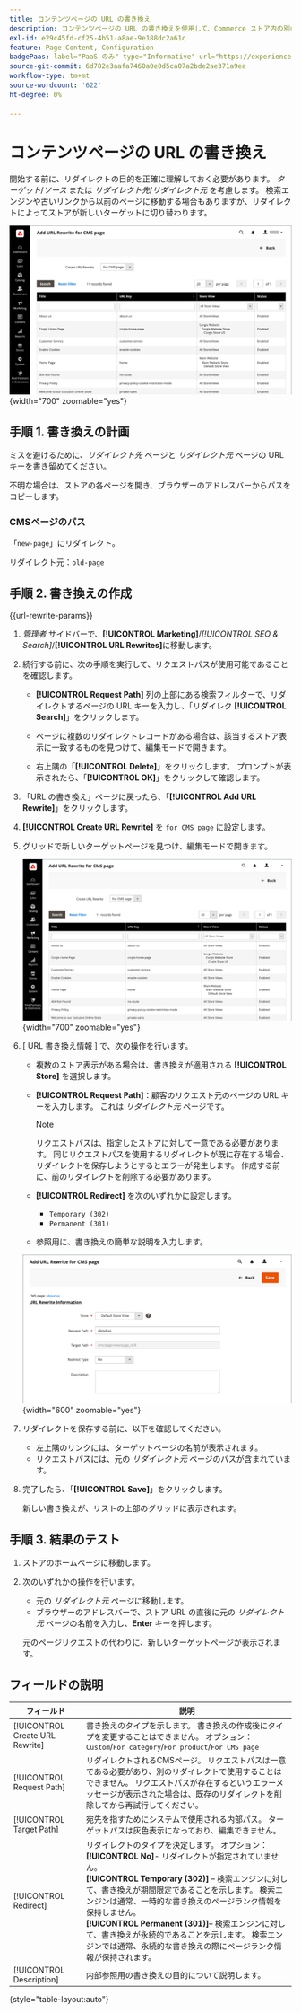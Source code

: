 ```yaml
---
title: コンテンツページの URL の書き換え
description: コンテンツページの URL の書き換えを使用して、Commerce ストア内の別のコンテンツページの URL にリンクをリダイレクトする方法を説明します。
exl-id: e29c45fd-cf25-4b51-a8ae-9e188dc2a61c
feature: Page Content, Configuration
badgePaas: label="PaaS のみ" type="Informative" url="https://experienceleague.adobe.com/ja/docs/commerce/user-guides/product-solutions" tooltip="Adobe Commerce on Cloud プロジェクト（Adobeが管理する PaaS インフラストラクチャ）およびオンプレミスプロジェクトにのみ適用されます。"
source-git-commit: 6d782e3aafa7460a0e0d5ca07a2bde2ae371a9ea
workflow-type: tm+mt
source-wordcount: '622'
ht-degree: 0%

---
```


# コンテンツページの URL の書き換え

開始する前に、リダイレクトの目的を正確に理解しておく必要があります。 _ターゲット_/_ソース_ または _リダイレクト先_/_リダイレクト元_ を考慮します。 検索エンジンや古いリンクから以前のページに移動する場合もありますが、リダイレクトによってストアが新しいターゲットに切り替わります。

![URL の書き換え – CMSページ &#x200B;](./assets/url-rewrite-cms-page.png){width="700" zoomable="yes"}

## 手順 1. 書き換えの計画

ミスを避けるために、_リダイレクト先_ ページと _リダイレクト元_ ページの URL キーを書き留めてください。

不明な場合は、ストアの各ページを開き、ブラウザーのアドレスバーからパスをコピーします。

### CMSページのパス

「`new-page`」にリダイレクト。

リダイレクト元：`old-page`

## 手順 2. 書き換えの作成

{{url-rewrite-params}}

1. _管理者_ サイドバーで、**[!UICONTROL Marketing]**/_[!UICONTROL SEO & Search]_/**[!UICONTROL URL Rewrites]**&#x200B;に移動します。

1. 続行する前に、次の手順を実行して、リクエストパスが使用可能であることを確認します。

   - **[!UICONTROL Request Path]** 列の上部にある検索フィルターで、リダイレクトするページの URL キーを入力し、「リダイレク **[!UICONTROL Search]**」をクリックします。

   - ページに複数のリダイレクトレコードがある場合は、該当するストア表示に一致するものを見つけて、編集モードで開きます。

   - 右上隅の「**[!UICONTROL Delete]**」をクリックします。 プロンプトが表示されたら、「**[!UICONTROL OK]**」をクリックして確認します。

1. 「URL の書き換え」ページに戻ったら、「**[!UICONTROL Add URL Rewrite]**」をクリックします。

1. **[!UICONTROL Create URL Rewrite]** を `for CMS page` に設定します。

1. グリッドで新しいターゲットページを見つけ、編集モードで開きます。

   ![URL 書き換えの追加 – CMS ページの場合 &#x200B;](./assets/url-rewrite-cms-page-add.png){width="700" zoomable="yes"}

1. [ URL 書き換え情報 ] で、次の操作を行います。

   - 複数のストア表示がある場合は、書き換えが適用される **[!UICONTROL Store]** を選択します。

   - **[!UICONTROL Request Path]**：顧客のリクエスト元のページの URL キーを入力します。 これは _リダイレクト元_ ページです。

     >[!NOTE]
     >
     >リクエストパスは、指定したストアに対して一意である必要があります。 同じリクエストパスを使用するリダイレクトが既に存在する場合、リダイレクトを保存しようとするとエラーが発生します。 作成する前に、前のリダイレクトを削除する必要があります。

   - **[!UICONTROL Redirect]** を次のいずれかに設定します。

      - `Temporary (302)`
      - `Permanent (301)`

   - 参照用に、書き換えの簡単な説明を入力します。

   ![URL 書き換え情報 &#x200B;](./assets/url-rewrite-cms-page-information.png){width="600" zoomable="yes"}

1. リダイレクトを保存する前に、以下を確認してください。

   - 左上隅のリンクには、ターゲットページの名前が表示されます。
   - リクエストパスには、元の _リダイレクト元_ ページのパスが含まれています。

1. 完了したら、「**[!UICONTROL Save]**」をクリックします。

   新しい書き換えが、リストの上部のグリッドに表示されます。

## 手順 3. 結果のテスト

1. ストアのホームページに移動します。

1. 次のいずれかの操作を行います。

   - 元の _リダイレクト元_ ページに移動します。
   - ブラウザーのアドレスバーで、ストア URL の直後に元の _リダイレクト元_ ページの名前を入力し、**Enter** キーを押します。

   元のページリクエストの代わりに、新しいターゲットページが表示されます。

## フィールドの説明

| フィールド | 説明 |
|--- |--- |
| [!UICONTROL Create URL Rewrite] | 書き換えのタイプを示します。 書き換えの作成後にタイプを変更することはできません。 オプション：`Custom`/`For category`/`For product`/`For CMS page` |
| [!UICONTROL Request Path] | リダイレクトされるCMSページ。 リクエストパスは一意である必要があり、別のリダイレクトで使用することはできません。 リクエストパスが存在するというエラーメッセージが表示された場合は、既存のリダイレクトを削除してから再試行してください。 |
| [!UICONTROL Target Path] | 宛先を指すためにシステムで使用される内部パス。 ターゲットパスは灰色表示になっており、編集できません。 |
| [!UICONTROL Redirect] | リダイレクトのタイプを決定します。 オプション：<br/>**[!UICONTROL No]**- リダイレクトが指定されていません。<br/>**[!UICONTROL Temporary (302)]** – 検索エンジンに対して、書き換えが期間限定であることを示します。 検索エンジンは通常、一時的な書き換えのページランク情報を保持しません。 <br/>**[!UICONTROL Permanent (301)]**– 検索エンジンに対して、書き換えが永続的であることを示します。 検索エンジンでは通常、永続的な書き換えの際にページランク情報が保持されます。 |
| [!UICONTROL Description] | 内部参照用の書き換えの目的について説明します。 |

{style="table-layout:auto"}
